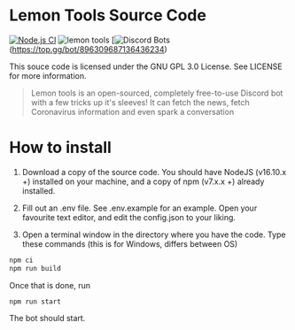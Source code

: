 # Lemon Tools Source Code

[![Node.js CI](https://github.com/CoolJim/lemontools/actions/workflows/node.js.yml/badge.svg)](https://github.com/CoolJim/lemontools/actions/workflows/node.js.yml)
![lemon tools](https://i.imgur.com/J09xOrO.png)
[![Discord Bots](https://top.gg/api/widget/896309687136436234.svg)(https://top.gg/bot/896309687136436234)

This souce code is licensed under the GNU GPL 3.0 License. See LICENSE for more information.

> Lemon tools is an open-sourced, completely free-to-use Discord bot with a few tricks up it's sleeves! It can fetch the news, fetch Coronavirus information and even spark a conversation

# How to install

1. Download a copy of the source code. You should have NodeJS (v16.10.x +) installed on your machine, and a copy of npm (v7.x.x +) already installed.

2. Fill out an .env file. See .env.example for an example. Open your favourite text editor, and edit the config.json to your liking.

3. Open a terminal window in the directory where you have the code. Type these commands (this is for Windows, differs between OS)

```bash
npm ci
npm run build
```

Once that is done, run

```base
npm run start
```

The bot should start.
